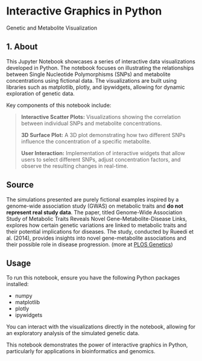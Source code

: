 # Interactive Graphics in Python
Genetic and Metabolite Visualization

## 1. About
This Jupyter Notebook showcases a series of interactive data visualizations developed in Python. The notebook focuses on illustrating the relationships between Single Nucleotide Polymorphisms (SNPs) and metabolite concentrations using fictional data. The visualizations are built using libraries such as matplotlib, plotly, and ipywidgets, allowing for dynamic exploration of genetic data.

Key components of this notebook include:

>**Interactive Scatter Plots:** Visualizations showing the correlation between individual SNPs and metabolite concentrations.
>
>**3D Surface Plot:** A 3D plot demonstrating how two different SNPs influence the concentration of a specific metabolite.
>
>**User Interaction:** Implementation of interactive widgets that allow users to select different SNPs, adjust concentration factors, and observe the resulting changes in real-time.
  

## Source

The simulations presented are purely fictional examples inspired by a genome-wide association study (GWAS) on metabolic traits and **do not represent real study data**. The paper, titled Genome-Wide Association Study of Metabolic Traits Reveals Novel Gene-Metabolite-Disease Links, explores how certain genetic variations are linked to metabolic traits and their potential implications for diseases. The study, conducted by Rueedi et al. (2014), provides insights into novel gene-metabolite associations and their possible role in disease progression. (more at [PLOS Genetics](https://journals.plos.org/plosgenetics/article?id=10.1371/journal.pgen.1004132#s4))

## Usage

To run this notebook, ensure you have the following Python packages installed:

- numpy
- matplotlib
- plotly
- ipywidgets

You can interact with the visualizations directly in the notebook, allowing for an exploratory analysis of the simulated genetic data.

This notebook demonstrates the power of interactive graphics in Python, particularly for applications in bioinformatics and genomics.

